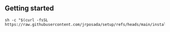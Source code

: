 ## Getting started

```shell
sh -c "$(curl -fsSL https://raw.githubusercontent.com/jrposada/setup/refs/heads/main/install.sh)"
```